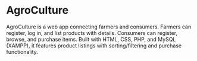 # AgroCulture
AgroCulture is a web app connecting farmers and consumers. Farmers can register, log in, and list products with details. Consumers can register, browse, and purchase items. Built with HTML, CSS, PHP, and MySQL (XAMPP), it features product listings with sorting/filtering and purchase functionality.
